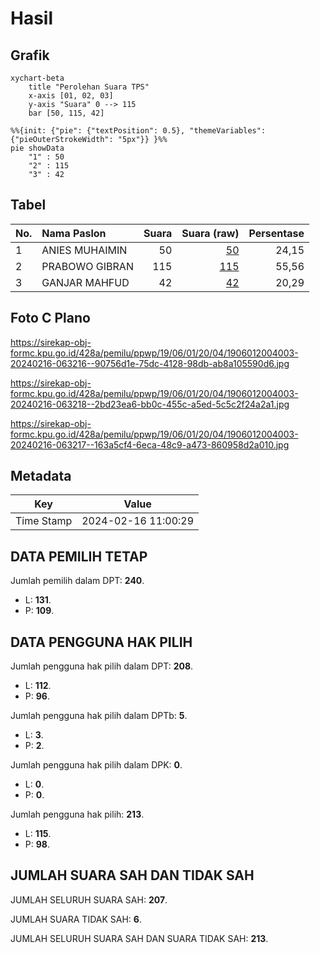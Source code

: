 # Hasil

## Grafik

```mermaid
xychart-beta
    title "Perolehan Suara TPS"
    x-axis [01, 02, 03]
    y-axis "Suara" 0 --> 115
    bar [50, 115, 42]
```

```mermaid
%%{init: {"pie": {"textPosition": 0.5}, "themeVariables": {"pieOuterStrokeWidth": "5px"}} }%%
pie showData
    "1" : 50
    "2" : 115
    "3" : 42
```

## Tabel

| No. | Nama Paslon    | Suara | Suara (raw) | Persentase |
|:--- |:-------------- | -----:| -----------:| ----------:|
| 1   | ANIES MUHAIMIN | 50    | [50][p-1]   | 24,15      |
| 2   | PRABOWO GIBRAN | 115   | [115][p-2]  | 55,56      |
| 3   | GANJAR MAHFUD  | 42    | [42][p-3]   | 20,29      |


[p-1]: https://github.com/gigit-pemilu/pemilu-2024-19-kepulauan-bangka-belitung/blob/main/pilpres/hitung-suara/sub/19-kepulauan-bangka-belitung/sub/06-belitung-timur/sub/01-manggar/sub/2004-kelubi/sub/003-tps/sub/paslon-1.txt
[p-2]: https://github.com/gigit-pemilu/pemilu-2024-19-kepulauan-bangka-belitung/blob/main/pilpres/hitung-suara/sub/19-kepulauan-bangka-belitung/sub/06-belitung-timur/sub/01-manggar/sub/2004-kelubi/sub/003-tps/sub/paslon-2.txt
[p-3]: https://github.com/gigit-pemilu/pemilu-2024-19-kepulauan-bangka-belitung/blob/main/pilpres/hitung-suara/sub/19-kepulauan-bangka-belitung/sub/06-belitung-timur/sub/01-manggar/sub/2004-kelubi/sub/003-tps/sub/paslon-3.txt

## Foto C Plano

https://sirekap-obj-formc.kpu.go.id/428a/pemilu/ppwp/19/06/01/20/04/1906012004003-20240216-063216--90756d1e-75dc-4128-98db-ab8a105590d6.jpg

https://sirekap-obj-formc.kpu.go.id/428a/pemilu/ppwp/19/06/01/20/04/1906012004003-20240216-063218--2bd23ea6-bb0c-455c-a5ed-5c5c2f24a2a1.jpg

https://sirekap-obj-formc.kpu.go.id/428a/pemilu/ppwp/19/06/01/20/04/1906012004003-20240216-063217--163a5cf4-6eca-48c9-a473-860958d2a010.jpg


## Metadata

| Key        | Value               |
| ---------- | ------------------- |
| Time Stamp | 2024-02-16 11:00:29 |


## DATA PEMILIH TETAP

Jumlah pemilih dalam DPT: **240**.
 * L: **131**.
 * P: **109**.

## DATA PENGGUNA HAK PILIH

Jumlah pengguna hak pilih dalam DPT: **208**.
 * L: **112**.
 * P: **96**.

Jumlah pengguna hak pilih dalam DPTb: **5**.
 * L: **3**.
 * P: **2**.

Jumlah pengguna hak pilih dalam DPK: **0**.
 * L: **0**.
 * P: **0**.

Jumlah pengguna hak pilih: **213**.
 * L: **115**.
 * P: **98**.

## JUMLAH SUARA SAH DAN TIDAK SAH

JUMLAH SELURUH SUARA SAH: **207**.

JUMLAH SUARA TIDAK SAH: **6**.

JUMLAH SELURUH SUARA SAH DAN SUARA TIDAK SAH: **213**.


